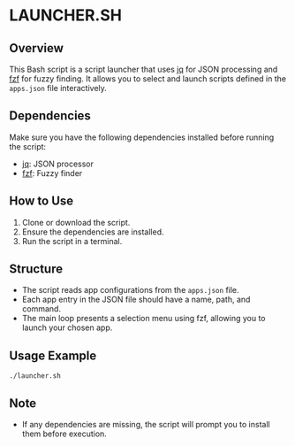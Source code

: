 # LAUNCHER.SH

## Overview
This Bash script is a script launcher that uses [jq](https://stedolan.github.io/jq/) for JSON processing and [fzf](https://github.com/junegunn/fzf) for fuzzy finding. It allows you to select and launch scripts defined in the `apps.json` file interactively.

## Dependencies
Make sure you have the following dependencies installed before running the script:
- [jq](https://stedolan.github.io/jq/): JSON processor
- [fzf](https://github.com/junegunn/fzf): Fuzzy finder

## How to Use
1. Clone or download the script.
2. Ensure the dependencies are installed.
3. Run the script in a terminal.

## Structure
- The script reads app configurations from the `apps.json` file.
- Each app entry in the JSON file should have a name, path, and command.
- The main loop presents a selection menu using fzf, allowing you to launch your chosen app.

## Usage Example
```
./launcher.sh
```

## Note
- If any dependencies are missing, the script will prompt you to install them before execution.
